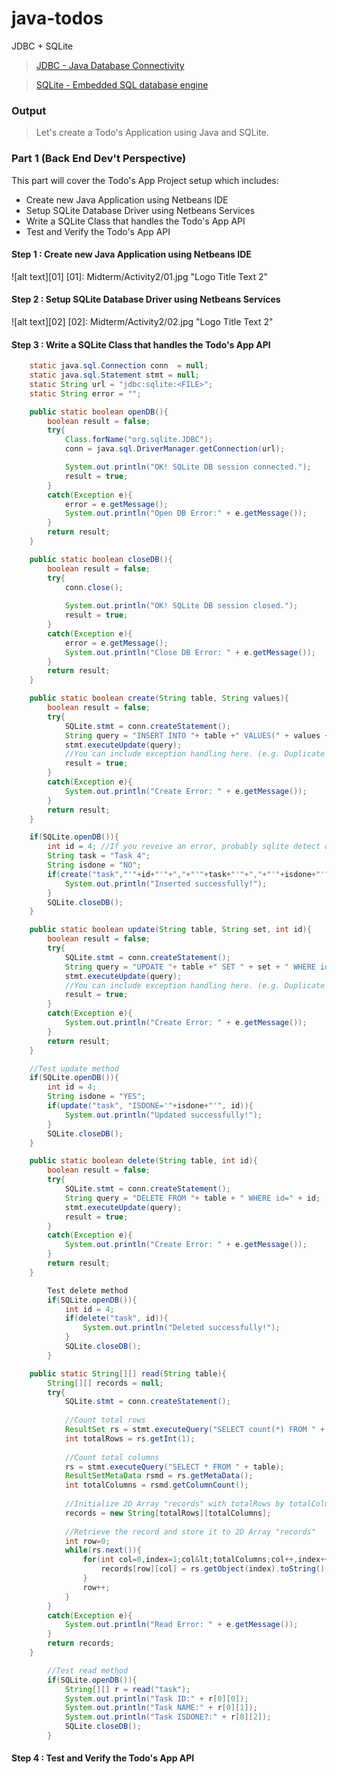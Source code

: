 # java-todos
JDBC + SQLite

> [JDBC - Java Database Connectivity](http://docs.oracle.com/javase/tutorial/jdbc/basics/index.html)

> [SQLite - Embedded SQL database engine](https://www.sqlite.org/about.html)

### Output
> Let's create a Todo's Application using Java and SQLite.


### Part 1 (Back End Dev't Perspective)
This part will cover the Todo's App Project setup which includes:

* Create new Java Application using Netbeans IDE
* Setup SQLite Database Driver using Netbeans Services
* Write a SQLite Class that handles the Todo's App API
* Test and Verify the Todo's App API

#### Step 1 : Create new Java Application using Netbeans IDE
![alt text][01]
[01]: Midterm/Activity2/01.jpg "Logo Title Text 2"

#### Step 2 : Setup SQLite Database Driver using Netbeans Services
![alt text][02]
[02]: Midterm/Activity2/02.jpg "Logo Title Text 2"

#### Step 3 : Write a SQLite Class that handles the Todo's App API
```java
    static java.sql.Connection conn  = null;
    static java.sql.Statement stmt = null;
    static String url = "jdbc:sqlite:<FILE>";
    static String error = "";
```

```java
    public static boolean openDB(){
        boolean result = false;
        try{
            Class.forName("org.sqlite.JDBC");
            conn = java.sql.DriverManager.getConnection(url);

            System.out.println("OK! SQLite DB session connected.");
            result = true;
        }
        catch(Exception e){
            error = e.getMessage();
            System.out.println("Open DB Error:" + e.getMessage());
        } 
        return result;
    }
```

```java
    public static boolean closeDB(){
        boolean result = false;
        try{
            conn.close();
            
            System.out.println("OK! SQLite DB session closed.");
            result = true;
        }
        catch(Exception e){
            error = e.getMessage();
            System.out.println("Close DB Error: " + e.getMessage());
        }
        return result;
    } 
```

```java
    public static boolean create(String table, String values){
        boolean result = false;
        try{
            SQLite.stmt = conn.createStatement();
            String query = "INSERT INTO "+ table +" VALUES(" + values + ")";
            stmt.executeUpdate(query);
            //You can include exception handling here. (e.g. Duplicate Data, etc.)
            result = true;
        }
        catch(Exception e){
            System.out.println("Create Error: " + e.getMessage());
        }
        return result;
    }
```

```java
    if(SQLite.openDB()){
        int id = 4; //If you reveive an error, probably sqlite detect duplicate ID value.
        String task = "Task 4";
        String isdone = "NO";
        if(create("task","'"+id+"'"+","+"'"+task+"'"+","+"'"+isdone+"'")){
            System.out.println("Inserted successfully!");
        }
        SQLite.closeDB();
    }   
```

```java
    public static boolean update(String table, String set, int id){
        boolean result = false;
        try{
            SQLite.stmt = conn.createStatement();
            String query = "UPDATE "+ table +" SET " + set + " WHERE id=" + id;
            stmt.executeUpdate(query);
            //You can include exception handling here. (e.g. Duplicate Data, etc.)
            result = true;
        }
        catch(Exception e){
            System.out.println("Create Error: " + e.getMessage());
        }
        return result;
    }
```

```java
    //Test update method
    if(SQLite.openDB()){
        int id = 4;
        String isdone = "YES";
        if(update("task", "ISDONE='"+isdone+"'", id)){
            System.out.println("Updated successfully!");
        }
        SQLite.closeDB();
    } 
```

```java
    public static boolean delete(String table, int id){
        boolean result = false;
        try{
            SQLite.stmt = conn.createStatement();
            String query = "DELETE FROM "+ table + " WHERE id=" + id;
            stmt.executeUpdate(query);
            result = true;
        }
        catch(Exception e){
            System.out.println("Create Error: " + e.getMessage());
        }
        return result;
    } 
```

```java
        Test delete method
        if(SQLite.openDB()){
            int id = 4;
            if(delete("task", id)){
                System.out.println("Deleted successfully!");
            }
            SQLite.closeDB();
        } 
```

```java
    public static String[][] read(String table){
        String[][] records = null;
        try{
            SQLite.stmt = conn.createStatement();
            
            //Count total rows
            ResultSet rs = stmt.executeQuery("SELECT count(*) FROM " + table);
            int totalRows = rs.getInt(1);
            
            //Count total columns
            rs = stmt.executeQuery("SELECT * FROM " + table);
            ResultSetMetaData rsmd = rs.getMetaData();
            int totalColumns = rsmd.getColumnCount();
            
            //Initialize 2D Array "records" with totalRows by totalColumns
            records = new String[totalRows][totalColumns];
            
            //Retrieve the record and store it to 2D Array "records"
            int row=0;
            while(rs.next()){                
                for(int col=0,index=1;col&lt;totalColumns;col++,index++){
                    records[row][col] = rs.getObject(index).toString();
                }
                row++;
            }            
        }
        catch(Exception e){
            System.out.println("Read Error: " + e.getMessage());
        }
        return records;
    }
```

```java
        //Test read method
        if(SQLite.openDB()){
            String[][] r = read("task");
            System.out.println("Task ID:" + r[0][0]);
            System.out.println("Task NAME:" + r[0][1]);
            System.out.println("Task ISDONE?:" + r[0][2]);
            SQLite.closeDB();
        }
```

#### Step 4 : Test and Verify the Todo's App API
